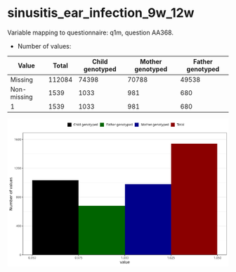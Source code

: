 # sinusitis_ear_infection_9w_12w
Variable mapping to questionnaire: q1m, question AA368.
- Number of values:

| Value | Total | Child genotyped | Mother genotyped | Father genotyped |
| ----- | ----- | --------------- | ---------------- | ---------------- |
| Missing | 112084 | 74398 | 70788 | 49538 |
| Non-missing | 1539 | 1033 | 981 | 680 |
| 1 | 1539 | 1033 | 981 | 680 |



![](sinusitis_ear_infection_9w_12w_n.png)



